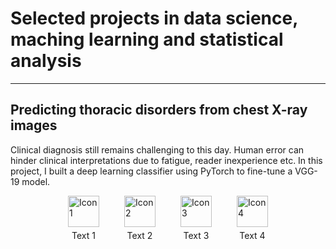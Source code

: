 # Selected projects in data science, maching learning and statistical analysis
---

## Predicting thoracic disorders from chest X-ray images
Clinical diagnosis still remains challenging to this day. Human error can hinder clinical interpretations due to fatigue, reader inexperience etc. In this project, I built a deep learning classifier using PyTorch to fine-tune a VGG-19 model.

<style>
.icon-row {
  display: flex;
  align-items: center;
  justify-content: center;
}

.icon {
  display: flex;
  flex-direction: column;
  align-items: center;
  margin: 0 20px;
}

.icon img {
  width: 50px; /* Adjust the size as needed */
  height: 50px;
}

.icon span {
  margin-top: 5px;
  text-align: center;
}
</style>

<div class="icon-row">
  <div class="icon">
    <img src="icon1.png" alt="Icon 1">
    <span>Text 1</span>
  </div>
  <div class="icon">
    <img src="icon2.png" alt="Icon 2">
    <span>Text 2</span>
  </div>
  <div class="icon">
    <img src="icon3.png" alt="Icon 3">
    <span>Text 3</span>
  </div>
  <div class="icon">
    <img src="icon4.png" alt="Icon 4">
    <span>Text 4</span>
  </div>
</div>




